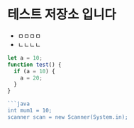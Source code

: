 # 테스트 저장소 입니다
- ㅁㅁㅁㅁ
- ㄴㄴㄴㄴ

```js
let a = 10;
function test() {
  if (a = 10) {
    a = 20;
  }
}

```java
int mum1 = 10;
scanner scan = new Scanner(System.in);
```


